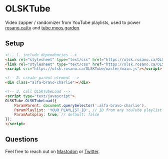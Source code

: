 # OLSKTube

Video zapper / randomizer from YouTube playlists, used to power [rosano.ca/tv](https://rosano.ca/tv) and [tube.moos.garden](https://tube.moos.garden).

## Setup

```html
<!-- 1. include dependencies -->
<link rel="stylesheet" type="text/css" href="https://olsk.rosano.ca/OLSKDecor/master/ui-style.css">
<link rel="stylesheet" type="text/css" href="https://olsk.rosano.ca/OLSKTube/master/ui-style.css">
<script src="https://olsk.rosano.ca/OLSKTube/master/main.js"></script>

<!-- 2. create parent element -->
<div class="alfa-bravo-charlie"></div>

<!-- 3. call OLSKTubeLoad -->
<script type="text/javascript">
OLSKTube.OLSKTubeLoad({
	ParamParent: document.querySelector('.alfa-bravo-charlie'),
	ParamPlaylist: 'YOUR_PLAYLIST_ID', // ID from any YouTube playlist URL starting with https://www.youtube.com/playlist?list=…
	ParamAutoplay: true, // default: false
});
</script>
```

## Questions

Feel free to reach out on [Mastodon](https://mastodon.online/@rosano) or [Twitter](https://twitter.com/rosano).
